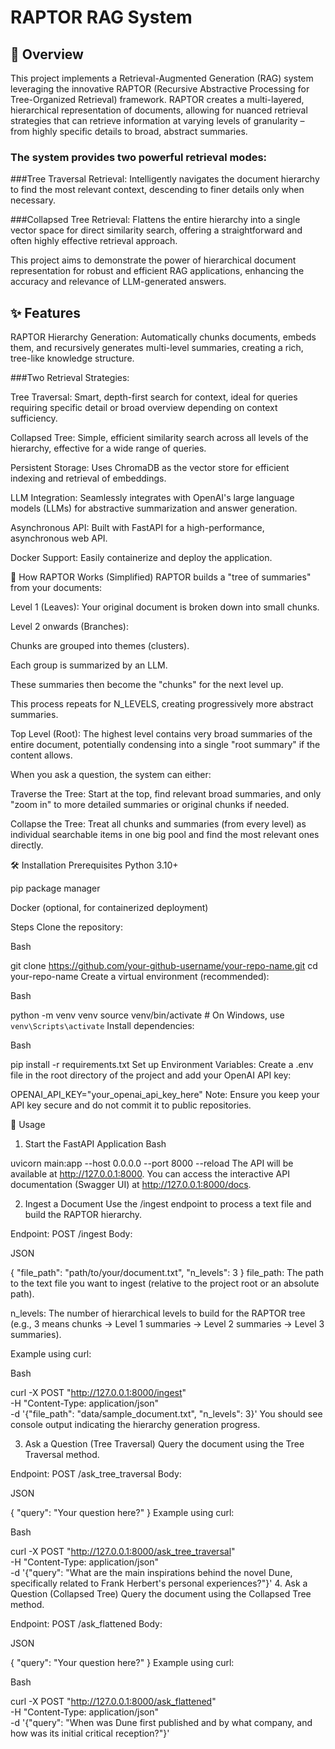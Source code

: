 # RAPTOR RAG System
## 🚀 Overview
This project implements a Retrieval-Augmented Generation (RAG) system leveraging the innovative RAPTOR (Recursive Abstractive Processing for Tree-Organized Retrieval) framework. RAPTOR creates a multi-layered, hierarchical representation of documents, allowing for nuanced retrieval strategies that can retrieve information at varying levels of granularity – from highly specific details to broad, abstract summaries.

### The system provides two powerful retrieval modes:

###Tree Traversal Retrieval: Intelligently navigates the document hierarchy to find the most relevant context, descending to finer details only when necessary.

###Collapsed Tree Retrieval: Flattens the entire hierarchy into a single vector space for direct similarity search, offering a straightforward and often highly effective retrieval approach.

This project aims to demonstrate the power of hierarchical document representation for robust and efficient RAG applications, enhancing the accuracy and relevance of LLM-generated answers.



## ✨ Features
RAPTOR Hierarchy Generation: Automatically chunks documents, embeds them, and recursively generates multi-level summaries, creating a rich, tree-like knowledge structure.

###Two Retrieval Strategies:

Tree Traversal: Smart, depth-first search for context, ideal for queries requiring specific detail or broad overview depending on context sufficiency.

Collapsed Tree: Simple, efficient similarity search across all levels of the hierarchy, effective for a wide range of queries.

Persistent Storage: Uses ChromaDB as the vector store for efficient indexing and retrieval of embeddings.

LLM Integration: Seamlessly integrates with OpenAI's large language models (LLMs) for abstractive summarization and answer generation.

Asynchronous API: Built with FastAPI for a high-performance, asynchronous web API.

Docker Support: Easily containerize and deploy the application.

🧠 How RAPTOR Works (Simplified)
RAPTOR builds a "tree of summaries" from your documents:

Level 1 (Leaves): Your original document is broken down into small chunks.

Level 2 onwards (Branches):

Chunks are grouped into themes (clusters).

Each group is summarized by an LLM.

These summaries then become the "chunks" for the next level up.

This process repeats for N_LEVELS, creating progressively more abstract summaries.

Top Level (Root): The highest level contains very broad summaries of the entire document, potentially condensing into a single "root summary" if the content allows.

When you ask a question, the system can either:

Traverse the Tree: Start at the top, find relevant broad summaries, and only "zoom in" to more detailed summaries or original chunks if needed.

Collapse the Tree: Treat all chunks and summaries (from every level) as individual searchable items in one big pool and find the most relevant ones directly.

🛠️ Installation
Prerequisites
Python 3.10+

pip package manager

Docker (optional, for containerized deployment)

Steps
Clone the repository:

Bash

git clone https://github.com/your-github-username/your-repo-name.git
cd your-repo-name
Create a virtual environment (recommended):

Bash

python -m venv venv
source venv/bin/activate  # On Windows, use `venv\Scripts\activate`
Install dependencies:

Bash

pip install -r requirements.txt
Set up Environment Variables:
Create a .env file in the root directory of the project and add your OpenAI API key:

OPENAI_API_KEY="your_openai_api_key_here"
Note: Ensure you keep your API key secure and do not commit it to public repositories.

🚀 Usage
1. Start the FastAPI Application
Bash

uvicorn main:app --host 0.0.0.0 --port 8000 --reload
The API will be available at http://127.0.0.1:8000. You can access the interactive API documentation (Swagger UI) at http://127.0.0.1:8000/docs.

2. Ingest a Document
Use the /ingest endpoint to process a text file and build the RAPTOR hierarchy.

Endpoint: POST /ingest
Body:

JSON

{
  "file_path": "path/to/your/document.txt",
  "n_levels": 3
}
file_path: The path to the text file you want to ingest (relative to the project root or an absolute path).

n_levels: The number of hierarchical levels to build for the RAPTOR tree (e.g., 3 means chunks -> Level 1 summaries -> Level 2 summaries -> Level 3 summaries).

Example using curl:

Bash

curl -X POST "http://127.0.0.1:8000/ingest" \
     -H "Content-Type: application/json" \
     -d '{"file_path": "data/sample_document.txt", "n_levels": 3}'
You should see console output indicating the hierarchy generation progress.

3. Ask a Question (Tree Traversal)
Query the document using the Tree Traversal method.

Endpoint: POST /ask_tree_traversal
Body:

JSON

{
  "query": "Your question here?"
}
Example using curl:

Bash

curl -X POST "http://127.0.0.1:8000/ask_tree_traversal" \
     -H "Content-Type: application/json" \
     -d '{"query": "What are the main inspirations behind the novel Dune, specifically related to Frank Herbert\'s personal experiences?"}'
4. Ask a Question (Collapsed Tree)
Query the document using the Collapsed Tree method.

Endpoint: POST /ask_flattened
Body:

JSON

{
  "query": "Your question here?"
}
Example using curl:

Bash

curl -X POST "http://127.0.0.1:8000/ask_flattened" \
     -H "Content-Type: application/json" \
     -d '{"query": "When was Dune first published and by what company, and how was its initial critical reception?"}'
